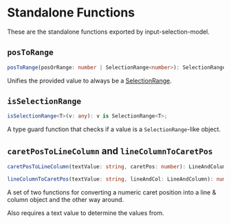 # Standalone Functions

These are the standalone functions exported by input-selection-model.

## `posToRange`
```ts
posToRange(posOrRange: number | SelectionRange<number>): SelectionRange<number>;
```

Unifies the provided value to always be a [SelectionRange](types.md#selectionrange).

## `isSelectionRange`
```ts
isSelectionRange<T>(v: any): v is SelectionRange<T>;
```

A type guard function that checks if a value is a `SelectionRange`-like object.

## `caretPosToLineColumn` and `lineColumnToCaretPos`
```ts
caretPosToLineColumn(textValue: string, caretPos: number): LineAndColumn;

lineColumnToCaretPos(textValue: string, lineAndCol: LineAndColumn): number;
```

A set of two functions for converting a numeric caret position into a line & column object and the other way around.

Also requires a text value to determine the values from.